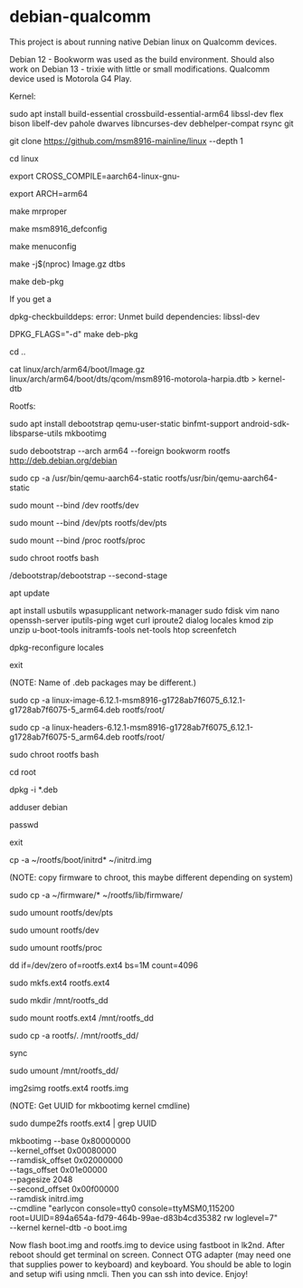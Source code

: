 # debian-qualcomm
This project is about running native Debian linux on Qualcomm devices.

Debian 12 - Bookworm was used as the build environment. Should also work on Debian 13 - trixie with little or small modifications. Qualcomm device used is Motorola G4 Play.

Kernel:

sudo apt install build-essential crossbuild-essential-arm64 libssl-dev flex bison libelf-dev pahole dwarves libncurses-dev debhelper-compat rsync git

git clone https://github.com/msm8916-mainline/linux --depth 1

cd linux

export CROSS_COMPILE=aarch64-linux-gnu-

export ARCH=arm64

make mrproper

make msm8916_defconfig

make menuconfig

make -j$(nproc) Image.gz dtbs

make deb-pkg

If you get a

dpkg-checkbuilddeps: error: Unmet build dependencies: libssl-dev

DPKG_FLAGS="-d" make deb-pkg

cd ..

cat linux/arch/arm64/boot/Image.gz linux/arch/arm64/boot/dts/qcom/msm8916-motorola-harpia.dtb > kernel-dtb

Rootfs:

sudo apt install debootstrap qemu-user-static binfmt-support android-sdk-libsparse-utils mkbootimg

sudo debootstrap --arch arm64 --foreign bookworm rootfs http://deb.debian.org/debian

sudo cp -a /usr/bin/qemu-aarch64-static rootfs/usr/bin/qemu-aarch64-static

sudo mount --bind /dev rootfs/dev

sudo mount --bind /dev/pts rootfs/dev/pts

sudo mount --bind /proc rootfs/proc

sudo chroot rootfs bash

/debootstrap/debootstrap --second-stage

apt update

apt install usbutils wpasupplicant network-manager sudo fdisk vim nano openssh-server iputils-ping wget curl iproute2 dialog locales kmod zip unzip u-boot-tools initramfs-tools net-tools htop screenfetch

dpkg-reconfigure locales

exit

(NOTE: Name of .deb packages may be different.)

sudo cp -a linux-image-6.12.1-msm8916-g1728ab7f6075_6.12.1-g1728ab7f6075-5_arm64.deb rootfs/root/

sudo cp -a linux-headers-6.12.1-msm8916-g1728ab7f6075_6.12.1-g1728ab7f6075-5_arm64.deb rootfs/root/

sudo chroot rootfs bash

cd root

dpkg -i *.deb

adduser debian

passwd

exit

cp -a ~/rootfs/boot/initrd* ~/initrd.img

(NOTE: copy firmware to chroot, this maybe different depending on system)

sudo cp -a ~/firmware/* ~/rootfs/lib/firmware/


sudo umount rootfs/dev/pts

sudo umount rootfs/dev 

sudo umount rootfs/proc

dd if=/dev/zero of=rootfs.ext4 bs=1M count=4096

sudo mkfs.ext4 rootfs.ext4

sudo mkdir /mnt/rootfs_dd

sudo mount rootfs.ext4 /mnt/rootfs_dd

sudo cp -a rootfs/. /mnt/rootfs_dd/

sync

sudo umount /mnt/rootfs_dd/

img2simg rootfs.ext4 rootfs.img

(NOTE: Get UUID for mkbootimg kernel cmdline)

sudo dumpe2fs rootfs.ext4 | grep UUID


mkbootimg --base 0x80000000 \
        --kernel_offset 0x00080000 \
        --ramdisk_offset 0x02000000 \
        --tags_offset 0x01e00000 \
        --pagesize 2048 \
        --second_offset 0x00f00000 \
        --ramdisk initrd.img \
        --cmdline "earlycon console=tty0 console=ttyMSM0,115200 root=UUID=894a654a-fd79-464b-99ae-d83b4cd35382 rw loglevel=7"\
        --kernel kernel-dtb -o boot.img


Now flash boot.img and rootfs.img to device using fastboot in lk2nd.
After reboot should get terminal on screen.
Connect OTG adapter (may need one that supplies power to keyboard) and keyboard. You should be able to login and setup wifi using nmcli. Then you can ssh into device. Enjoy!


